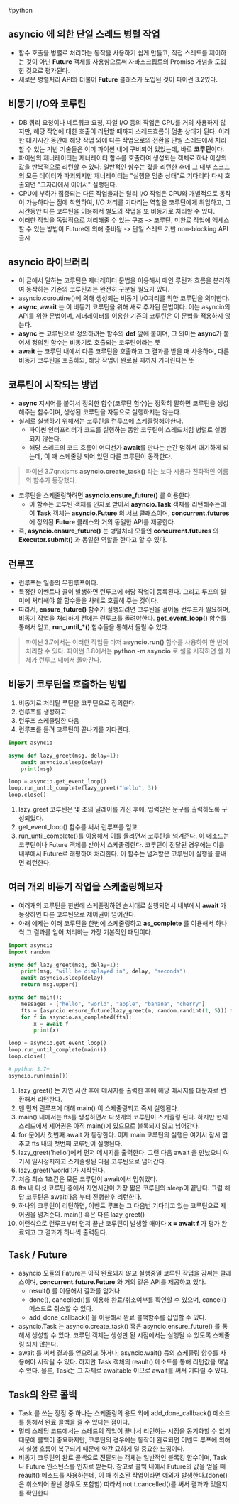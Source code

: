#python 
## asyncio 에 의한 단일 스레드 병렬 작업
- 함수 호출을 병렬로 처리하는 동작을 사용하기 쉽게 만들고, 직접 스레드를 제어하는 것이 아닌 **Future** 객체를 사용함으로써 자바스크립트의 Promise 개념을 도입한 것으로 평가된다.
- 새로운 병렬처리 API와 더불어 **Future** 클래스가 도입된 것이 파이썬 3.2였다.
## 비동기 I/O와 코루틴
- DB 쿼리 요청이나 네트워크 요청, 파일 I/O 등의 작업은 CPU를 거의 사용하지 않지만, 해당 작업에 대한 호출이 리턴할 때까지 스레드흐름이 멈춘 상태가 된다.
	  이러한 대기시간 동안에 해당 작업 외에 다른 작업으로의 전환을 단일 스레드에서 처리할 수 있는 기반 기술들은 이미 파이썬 내에 구비되어 있었는데, 바로 **코루틴**이다.
- 파이썬의 제너레이터는 제너레이터 함수를 호출하여 생성되는 객체로 하나 이상의 값을 반복적으로 리턴할 수 있다. 일반적인 함수는 값을 리턴한 후에 그 내부 스코프의 모든 데이터가 파괴되지만 제너레이터는 "실행을 멈춘 상태"로 기다리다 다시 호출되면 "그자리에서 이어서" 실행된다.
- CPU에 부하가 집중되는 다른 작업들과는 달리 I/O 작업은 CPU와 개별적으로 동작이 가능하다는 점에 착안하여, I/O 처리를 기다리는 역할을 코루틴에게 위임하고, 그 시간동안 다른 코루틴을 이용해서 별도의 작업을 또 비동기로 처리할 수 있다.
- 이러한 작업을 독립적으로 처리해줄 수 있는 구조 -> 코루틴, 미완료 작업에 액세스할 수 있는 방법이 Future에 의해 준비됨 -> 단일 스레드 기반 non-blocking API 출시
## asyncio 라이브러리
- 이 글에서 말하는 코루틴은 제너레이터 문법을 이용해서 메인 루틴과 흐름을 분리하여 동작하는 기존의 코루틴과는 완전히 구분될 필요가 있다.
- asyncio.coroutine()에 의해 생성되는 비동기 I/O처리를 위한 코루틴을 의미한다.
- **async, await** 는 이 비동기 코루틴을 위해 새로 추가된 문법이다. 이는 asyncio의 API를 위한 문법이며, 제너레이터를 이용한 기존의 코루틴은 이 문법을 적용하지 않는다.
- **async** 는 코루틴으로 정의하려는 함수의 **def** 앞에 붙이며, 그 의미는 **async**가 붙어서 정의된 함수는 비동기로 호출되는 코루틴이라는 뜻
- **await** 는 코루틴 내에서 다른 코루틴을 호출하고 그 결과를 받을 때 사용하며, 다른 비동기 코루틴을 호출하되, 해당 작업이 완료될 때까지 기다린다는 뜻
## 코루틴이 시작되는 방법
- **async** 지시어를 붙여서 정의한 함수(코루틴 함수)는 정확히 말하면 코루틴을 생성해주는 함수이며, 생성된 코루틴을 자동으로 실행하지는 않는다.
- 실제로 실행하기 위해서는 코루틴을 런루프에 스케줄링해야한다.
	- 파이썬 인터프리터가 코드를 실행하는 동안 코루틴이 스레드처럼 병렬로 실행되지 않는다.
	- 해당 스레드의 코드 흐름이 어디선가 **await**를 만나는 순간 멈춰서 대기하게 되는데, 이 때 스케줄링 되어 있던 다른 코루틴이 동작한다.
> 파이썬 3.7qnxjsms **asyncio.create_task()** 라는 보다 시용자 친화적인 이름의 함수가 등장했다.
- 코루틴을 스케줄링하려면 **asyncio.ensure_future()** 를 이용한다.
	- 이 함수는 코루틴 객체를 인자로 받아서 **asyncio.Task** 객체를 리턴해주는데 이 **Task** 객체는 **asyncio.Future** 의 서브 클래스이며, **concurrent.futures** 에 정의된 **Future** 클래스와 거의 동일한 API를 제공한다.
- 즉, **asyncio.ensure_future()** 는 병렬처리 모듈인 **concurrent.futures** 의 **Executor.submit()** 과 동일한 역할을 한다고 할 수 있다.
## 런루프
- 런루프는 일종의 무한루프이다.
- 특정한 이벤트나 콜이 발생하면 런루프에 해당 작업이 등록된다. 그리고 루프의 말미에 처리해야 할 함수들을 차례로 호출해 주는 것이다.
- 따라서, **ensure_future()** 함수가 실행되려면 코루틴을 걸어둘 런루프가 필요하며, 비동기 작업을 처리하기 전에는 런루프를 돌려야한다.
	  **get_event_loop()** 함수를 통해서 얻고, **run_until_\*()** 함수들을 통해서 돌릴 수 있다.
> 파이썬 3.7에서는 이러한 작업들 마저 **asyncio.run()** 함수를 사용하여 한 번에 처리할 수 있다.
> 파이썬 3.8에서는 **python -m asyncio** 로 쉘을 시작하면 쉘 자체가 런루프 내에서 돌아간다.
## 비동기 코루틴을 호출하는 방법
1. 비동기로 처리될 루틴을 코루틴으로 정의한다.
2. 런루프를 생성하고
3. 런루프 스케줄링한 다음
4. 런루프를 돌려 코루틴이 끝나기를 기다린다.
``` python
import asyncio

async def lazy_greet(msg, delay=1):
	await asyncio.sleep(delay)
	print(msg)

loop = asyncio.get_event_loop()
loop.run_until_complete(lazy_greet("hello", 3))
loop.close()
```
1. lazy_greet 코루틴은 몇 초의 딜레이를 가진 후에, 입력받은 문구를 출력하도록 구성되었다.
2. get_event_loop() 함수를 써서 런루프를 얻고
3. run_until_complete()를 이용해서 이를 돌리면서 코루틴을 넘겨준다. 이 메소드는 코루틴이나 Future 객체를 받아서 스케줄링한다. 코루틴이 전달된 경우에는 이를 내부에서 Future로 래핑하여 처리한다. 이 함수는 넘겨받은 코루틴이 실행을 끝내면 리턴한다.
## 여러 개의 비동기 작업을 스케줄링해보자
- 여러개의 코루틴을 한번에 스케줄링하면 순서대로 실행되면서 내부에서 **await** 가 등장하면 다른 코루틴으로 제어권이 넘어간다.
- 아래 예제는 여러 코루틴을 한번에 스케줄링하고 **as_complete** 를 이용해서 하나씩 그 결과를 얻어 처리하는 가장 기본적인 패턴이다.
``` python
import asyncio
import random

async def lazy_greet(msg, delay=1):
	print(msg, "will be displayed in", delay, "seconds")
	await asyncio.sleep(delay)
	return msg.upper()

async def main():
	messages = ["hello", "world", "apple", "banana", "cherry"]
	fts = [asyncio.ensure_future(lazy_greet(m, random.randint(1, 5))) for m in messages]
	for f in asyncio.as_completed(fts):
		x = await f
		print(x)

loop = asyncio.get_event_loop()
loop.run_until_complete(main())
loop.close()

# python 3.7+
asyncio.run(main())
```
1. lazy_greet() 는 지연 시간 후에 메시지를 출력한 후에 해당 메시지를 대문자로 변환해서 리턴한다.
2. 맨 먼저 런루프에 대해 main() 이 스케줄링되고 즉시 실행된다.
3. main() 내에서는 fts를 생성하면서 다섯개의 코루틴이 스케줄링 된다. 하지만 현재 스레드에서 제어권은 아직 main()에 있으므로 블록되지 않고 넘어간다.
4. for 문에서 첫번째 await 가 등장한다. 이제 main 코루틴의 실행은 여기서 잠시 멈추고 fts 내의 첫번째 코루틴이 실행된다.
5. lazy_greet('hello')에서 먼저 메시지를 출력한다. 그런 다음 await 을 만났으니 여기서 일시정지하고 스케줄링된 다음 코루틴으로 넘어간다.
6. lazy_greet('world')가 시작된다.
7. 처음 최소 1초간은 모든 코루틴이 await에서 멈춰있다.
8. fts 내 다섯 코루틴 중에서 지연시간이 가장 짧은 코루틴의 sleep이 끝난다. 그럼 해당 코루틴은 await다음 부터 진행한후 리턴한다.
9. 하나의 코루틴이 리턴하면, 이벤트 루프는 그 다음번 기다리고 있는 코루틴으로 제어권을 넘겨준다. main() 혹은 다른 lazy_greet()
10. 이런식으로 런루프부터 먼저 끝난 코루틴이 발생할 때마다 **x = await f** 가 평가 완료되고 그 결과가 하나씩 출력된다.
## Task / Future
- asyncio 모듈의 Fature는 아직 완료되지 않고 실행중일 코루틴 작업을 감싸는 클래스이며, **concurrent.future.Future** 와 거의 같은 API를 제공하고 있다.
	- result() 를 이용해서 결과를 얻거나
	- done(), cancelled()를 이용해 완료/취소여부를 확인할 수 있으며, cancel() 메소드로 취소할 수 있다.
	- add_done_callback() 을 이용해서 완료 콜백함수를 삽입할 수 있다.
- asyncio.Task 는 asyncio.create_task() 혹은 asyncio.ensure_future() 를 통해서 생성할 수 있다. 코루틴 객체는 생성만 된 시점에서는 실행될 수 있도록 스케줄링 되지 않는다.
- await 를 써서 결과를 얻으려고 하거나, asyncio.wait() 등의 스케줄링 함수를 사용해야 시작될 수 있다. 하지만 Task 객체의 reault() 메소드를 통해 리턴값을 꺼낼 수 있다. 물론, Task는 그 자체로 awaitable 이므로 await를 써서 기다릴 수 있다.
## Task의 완료 콜백
- Task 를 쓰는 장점 중 하나는 스케줄링의 용도 외에 add_done_callback() 메소드를 통해서 완료 콜백을 줄 수 있다는 점이다.
- 멀티 스레딩 코드에서는 스레드의 작업이 끝나서 리턴하는 시점을 동기화할 수 없기 때문에 콜백이 중요하지만, 코루틴의 경우에는 동작이 완료되면 이벤트 루프에 의해서 실행 흐름이 복구되기 때문에 약간 묘하게 덜 중요한 느낌이다.
- 비동기 코루틴의 완료 콜백으로 전달되는 객체는 일반적인 블록킹 함수이며, Task나 Future 인스턴스를 인자로 받는다. 참고로 콜백 내에서 Future의 값을 얻을 때 reault() 메소드를 사용하는데, 이 때 취소된 작업이라면 예외가 발생한다.(done()은 취소되어 끝난 경우도 포함함) 따라서 not t.cancelled()를 써서 결과가 있을지를 확인한다.